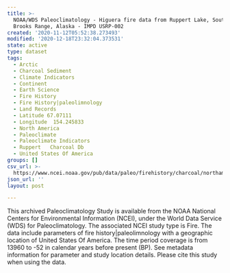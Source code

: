 ```yaml
---
title: >-
  NOAA/WDS Paleoclimatology - Higuera fire data from Ruppert Lake, South-Central
  Brooks Range, Alaska - IMPD USRP-002
created: '2020-11-12T05:52:38.273493'
modified: '2020-12-18T23:32:04.373531'
state: active
type: dataset
tags:
  - Arctic
  - Charcoal Sediment
  - Climate Indicators
  - Continent
  - Earth Science
  - Fire History
  - Fire History|paleolimnology
  - Land Records
  - Latitude 67.07111
  - Longitude  154.245833
  - North America
  - Paleoclimate
  - Paleoclimate Indicators
  - Ruppert   Charcoal Db
  - United States Of America
groups: []
csv_url: >-
  https://www.ncei.noaa.gov/pub/data/paleo/firehistory/charcoal/northamerica/supplemental/usrp-002-char-params.csv
json_url: ''
layout: post

---
```

This archived Paleoclimatology Study is available from the NOAA National Centers for Environmental Information (NCEI), under the World Data Service (WDS) for Paleoclimatology. The associated NCEI study type is Fire. The data include parameters of fire history|paleolimnology with a geographic location of United States Of America. The time period coverage is from 13960 to -52 in calendar years before present (BP). See metadata information for parameter and study location details. Please cite this study when using the data.
